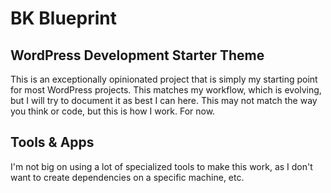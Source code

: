 # BK Blueprint
WordPress Development Starter Theme
-----

This is an exceptionally opinionated project that is simply my starting point for most WordPress projects.
This matches my workflow, which is evolving, but I will try to document it as best I can here. This may not match
the way you think or code, but this is how I work. For now.

## Tools & Apps
I'm not big on using a lot of specialized tools to make this work, as I don't want to create dependencies on a specific machine, etc.

